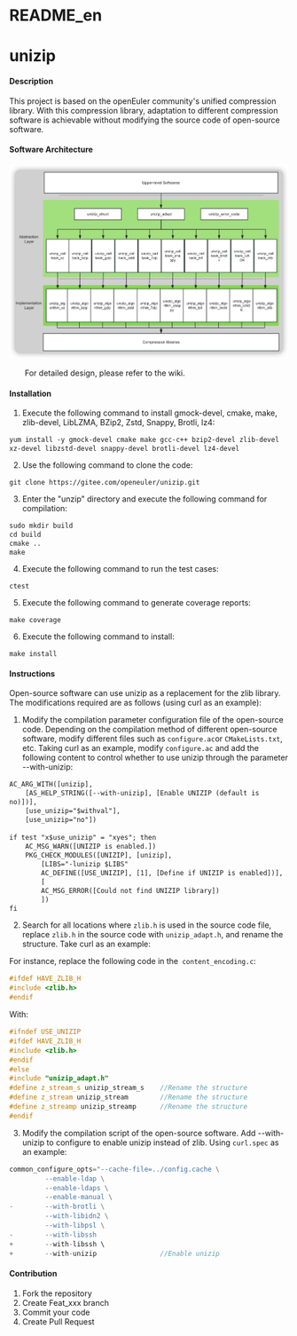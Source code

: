 # README_en

# unizip

#### Description

This project is based on the openEuler community's unified compression library. With this compression library, adaptation to different compression software is achievable without modifying the source code of open-source software.

#### Software Architecture

![](document/static/structureEN.png)

  For detailed design, please refer to the wiki.

#### Installation

1. Execute the following command to install gmock-devel, cmake, make, zlib-devel, LibLZMA, BZip2, Zstd, Snappy, Brotli, lz4:

```
yum install -y gmock-devel cmake make gcc-c++ bzip2-devel zlib-devel xz-devel libzstd-devel snappy-devel brotli-devel lz4-devel
```

2. Use the following command to clone the code:

```
git clone https://gitee.com/openeuler/unizip.git
```

3. Enter the "unzip" directory and execute the following command for compilation:

```
sudo mkdir build
cd build
cmake ..
make
```

4. Execute the following command to run the test cases:

```
ctest
```

5. Execute the following command to generate coverage reports:

```
make coverage
```

6. Execute the following command to install:

```
make install
```

#### Instructions

Open-source software can use unizip as a replacement for the zlib library. The modifications required are as follows (using curl as an example):

1. Modify the compilation parameter configuration file of the open-source code. Depending on the compilation method of different open-source software, modify different files such as `configure.ac`or `CMakeLists.txt`, etc. Taking curl as an example, modify `configure.ac` and add the following content to control whether to use unizip through the parameter --with-unizip:

```
AC_ARG_WITH([unizip],
    [AS_HELP_STRING([--with-unizip], [Enable UNIZIP (default is no)])],
    [use_unizip="$withval"],
    [use_unizip="no"])

if test "x$use_unizip" = "xyes"; then
    AC_MSG_WARN([UNIZIP is enabled.])
    PKG_CHECK_MODULES([UNIZIP], [unizip],
        [LIBS="-lunizip $LIBS"
        AC_DEFINE([USE_UNIZIP], [1], [Define if UNIZIP is enabled])],
        [
        AC_MSG_ERROR([Could not find UNIZIP library])
        ])
fi
```

2. Search for all locations where `zlib.h` is used in the source code file, replace `zlib.h` in the source code with `unizip_adapt.h`, and rename the structure. Take curl as an example:

For instance, replace the following code in the` content_encoding.c`:

```cpp
#ifdef HAVE_ZLIB_H
#include <zlib.h>
#endif
```

With:

```cpp
#ifndef USE_UNIZIP
#ifdef HAVE_ZLIB_H
#include <zlib.h>
#endif
#else
#include "unizip_adapt.h"
#define z_stream_s unizip_stream_s    //Rename the structure
#define z_stream unizip_stream        //Rename the structure
#define z_streamp unizip_streamp      //Rename the structure
#endif
```

3. Modify the compilation script of the open-source software. Add --with-unizip to configure to enable  unizip instead of zlib. Using `curl.spec` as an example:

```cpp
common_configure_opts="--cache-file=../config.cache \
         --enable-ldap \
         --enable-ldaps \
         --enable-manual \
-        --with-brotli \
         --with-libidn2 \
         --with-libpsl \
-        --with-libssh
+        --with-libssh \
+        --with-unizip                //Enable unizip
```



#### Contribution

1. Fork the repository
2. Create Feat_xxx branch
3. Commit your code
4. Create Pull Request
